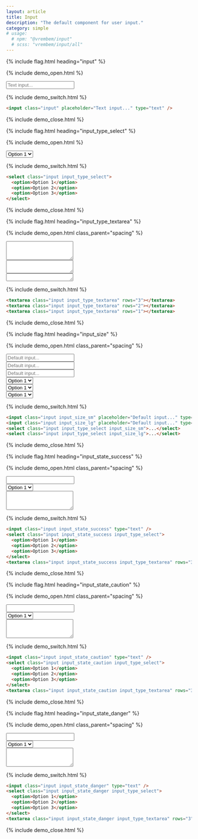 ```yaml
---
layout: article
title: Input
description: "The default component for user input."
category: simple
# usage:
  # npm: "@vrembem/input"
  # scss: "vrembem/input/all"
---
```


{% include flag.html heading="input" %}

{% include demo_open.html %}

<input class="input" placeholder="Text input..." type="text" />

{% include demo_switch.html %}

```html
<input class="input" placeholder="Text input..." type="text" />
```
{% include demo_close.html %}

{% include flag.html heading="input_type_select" %}

{% include demo_open.html %}

<select class="input input_type_select">
  <option>Option 1</option>
  <option>Option 2</option>
  <option>Option 3</option>
</select>

{% include demo_switch.html %}

```html
<select class="input input_type_select">
  <option>Option 1</option>
  <option>Option 2</option>
  <option>Option 3</option>
</select>
```

{% include demo_close.html %}

{% include flag.html heading="input_type_textarea" %}

{% include demo_open.html class_parent="spacing" %}

<div class="demo__group">
  <textarea class="input input_type_textarea" rows="3"></textarea>
</div>

<div class="demo__group">
  <textarea class="input input_type_textarea" rows="2"></textarea>
</div>

<div class="demo__group">
  <textarea class="input input_type_textarea" rows="1"></textarea>
</div>

{% include demo_switch.html %}

```html
<textarea class="input input_type_textarea" rows="3"></textarea>
<textarea class="input input_type_textarea" rows="2"></textarea>
<textarea class="input input_type_textarea" rows="1"></textarea>
```

{% include demo_close.html %}

{% include flag.html heading="input_size" %}

{% include demo_open.html class_parent="spacing" %}

<div class="demo__group">
  <input class="input input_size_sm" placeholder="Default input..." type="text" />
</div>

<div class="demo__group">
  <input class="input" placeholder="Default input..." type="text" />
</div>

<div class="demo__group">
  <input class="input input_size_lg" placeholder="Default input..." type="text" />
</div>

<div class="demo__group">
  <select class="input input_type_select input_size_sm">
    <option>Option 1</option>
    <option>Option 2</option>
    <option>Option 3</option>
  </select>
</div>

<div class="demo__group">
  <select class="input input_type_select">
    <option>Option 1</option>
    <option>Option 2</option>
    <option>Option 3</option>
  </select>
</div>

<div class="demo__group">
  <select class="input input_type_select input_size_lg">
    <option>Option 1</option>
    <option>Option 2</option>
    <option>Option 3</option>
  </select>
</div>

{% include demo_switch.html %}

```html
<input class="input input_size_sm" placeholder="Default input..." type="text" />
<input class="input input_size_lg" placeholder="Default input..." type="text" />
<select class="input input_type_select input_size_sm">...</select>
<select class="input input_type_select input_size_lg">...</select>
```

{% include demo_close.html %}

{% include flag.html heading="input_state_success" %}

{% include demo_open.html class_parent="spacing" %}

<div class="demo__group">
  <input class="input input_state_success" type="text" />
</div>

<div class="demo__group">
  <select class="input input_state_success input_type_select">
    <option>Option 1</option>
    <option>Option 2</option>
    <option>Option 3</option>
  </select>
</div>

<div class="demo__group">
  <textarea class="input input_state_success input_type_textarea" rows="3"></textarea>
</div>

{% include demo_switch.html %}

```html
<input class="input input_state_success" type="text" />
<select class="input input_state_success input_type_select">
  <option>Option 1</option>
  <option>Option 2</option>
  <option>Option 3</option>
</select>
<textarea class="input input_state_success input_type_textarea" rows="3"></textarea>
```

{% include demo_close.html %}

{% include flag.html heading="input_state_caution" %}

{% include demo_open.html class_parent="spacing" %}

<div class="demo__group">
  <input class="input input_state_caution" type="text" />
</div>

<div class="demo__group">
  <select class="input input_state_caution input_type_select">
    <option>Option 1</option>
    <option>Option 2</option>
    <option>Option 3</option>
  </select>
</div>

<div class="demo__group">
  <textarea class="input input_state_caution input_type_textarea" rows="3"></textarea>
</div>

{% include demo_switch.html %}

```html
<input class="input input_state_caution" type="text" />
<select class="input input_state_caution input_type_select">
  <option>Option 1</option>
  <option>Option 2</option>
  <option>Option 3</option>
</select>
<textarea class="input input_state_caution input_type_textarea" rows="3"></textarea>
```

{% include demo_close.html %}

{% include flag.html heading="input_state_danger" %}

{% include demo_open.html class_parent="spacing" %}

<div class="demo__group">
  <input class="input input_state_danger" type="text" />
</div>

<div class="demo__group">
  <select class="input input_state_danger input_type_select">
    <option>Option 1</option>
    <option>Option 2</option>
    <option>Option 3</option>
  </select>
</div>

<div class="demo__group">
  <textarea class="input input_state_danger input_type_textarea" rows="3"></textarea>
</div>

{% include demo_switch.html %}

```html
<input class="input input_state_danger" type="text" />
<select class="input input_state_danger input_type_select">
  <option>Option 1</option>
  <option>Option 2</option>
  <option>Option 3</option>
</select>
<textarea class="input input_state_danger input_type_textarea" rows="3"></textarea>
```

{% include demo_close.html %}
